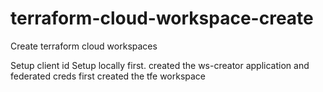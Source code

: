 # terraform-cloud-workspace-create
Create terraform cloud workspaces


Setup client id
Setup locally first.
created the ws-creator application and federated creds first
created the tfe workspace
